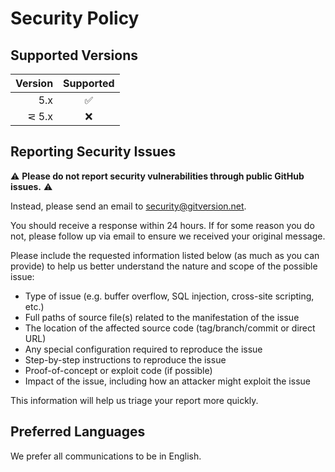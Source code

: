 # Security Policy

## Supported Versions

| Version   | Supported          |
| --------: | :----------------: |
| 5.x       | :white_check_mark: |
| ⋜ 5.x     | :x:                |

## Reporting Security Issues

⚠ **Please do not report security vulnerabilities through public GitHub issues.** ⚠

Instead, please send an email to [security@gitversion.net](mailto:security@gitversion.net).

You should receive a response within 24 hours. If for some reason you do not, please follow up via email to ensure we received your original message.

Please include the requested information listed below (as much as you can provide) to help us better understand the nature and scope of the possible issue:

* Type of issue (e.g. buffer overflow, SQL injection, cross-site scripting, etc.)
* Full paths of source file(s) related to the manifestation of the issue
* The location of the affected source code (tag/branch/commit or direct URL)
* Any special configuration required to reproduce the issue
* Step-by-step instructions to reproduce the issue
* Proof-of-concept or exploit code (if possible)
* Impact of the issue, including how an attacker might exploit the issue

This information will help us triage your report more quickly.

## Preferred Languages

We prefer all communications to be in English.
